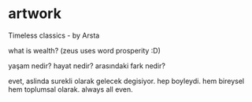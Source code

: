 # artwork
Timeless classics - by Arsta

what is wealth? (zeus uses word prosperity :D)


yaşam nedir? hayat nedir? arasındaki fark nedir?

evet, aslinda surekli olarak gelecek degisiyor. hep boyleydi. hem bireysel hem toplumsal olarak. always all even.
